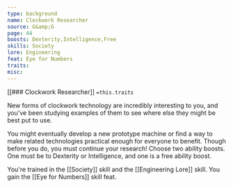 ```yaml
---
type: background
name: Clockwork Researcher 
source: G&amp;G
page: 44
boosts: Dexterity,Intelligence,Free
skills: Society
lore: Engineering
feat: Eye for Numbers
traits: 
misc: 
---
```


[[### Clockwork Researcher]]
`=this.traits`


New forms of clockwork technology are incredibly interesting to you, and you've been studying examples of them to see where else they might be best put to use.

You might eventually develop a new prototype machine or find a way to make related technologies practical enough for everyone to benefit. Though before you do, you must continue your research! Choose two ability boosts. One must be to Dexterity or Intelligence, and one is a free ability boost.

You're trained in the [[Society]] skill and the [[Engineering Lore]] skill. You gain the [[Eye for Numbers]] skill feat.

